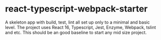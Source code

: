 # react-typescript-webpack-starter
A skeleton app with build, test, lint all set up only to a minimal and basic level. The project uses React 16, Typescript, Jest, Enzyme, Webpack, tslint and etc. This should be an good baseline to start any mid size project.
